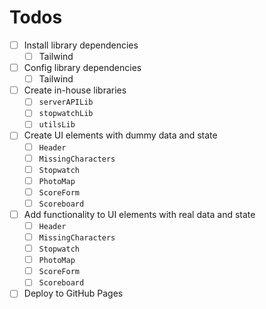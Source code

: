 # Todos

- [ ] Install library dependencies
  - [ ] Tailwind
- [ ] Config library dependencies
  - [ ] Tailwind
- [ ] Create in-house libraries
  - [ ] `serverAPILib`
  - [ ] `stopwatchLib`
  - [ ] `utilsLib`
- [ ] Create UI elements with dummy data and state
  - [ ] `Header`
  - [ ] `MissingCharacters`
  - [ ] `Stopwatch`
  - [ ] `PhotoMap`
  - [ ] `ScoreForm`
  - [ ] `Scoreboard`
- [ ] Add functionality to UI elements with real data and state
  - [ ] `Header`
  - [ ] `MissingCharacters`
  - [ ] `Stopwatch`
  - [ ] `PhotoMap`
  - [ ] `ScoreForm`
  - [ ] `Scoreboard`
- [ ] Deploy to GitHub Pages
